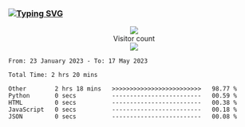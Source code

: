 ### <a href="https://git.io/typing-svg"><img src="https://readme-typing-svg.herokuapp.com?font=Fira+Code&pause=1000&width=435&lines=+Hi+%F0%9F%91%8B+There+is+Chenghow" alt="Typing SVG" /></a>
<p align="center"> 
  <img src="https://github-readme-stats.vercel.app/api?username=chenghow&show_icons=true"><br>
  Visitor count<br>
  <img src="https://profile-counter.glitch.me/chenghow/count.svg">
</p>

<!--START_SECTION:waka-->

```text
From: 23 January 2023 - To: 17 May 2023

Total Time: 2 hrs 20 mins

Other        2 hrs 18 mins   >>>>>>>>>>>>>>>>>>>>>>>>>   98.77 %
Python       0 secs          -------------------------   00.59 %
HTML         0 secs          -------------------------   00.38 %
JavaScript   0 secs          -------------------------   00.18 %
JSON         0 secs          -------------------------   00.08 %
```

<!--END_SECTION:waka-->
